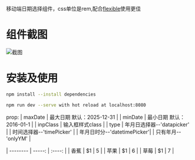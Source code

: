 移动端日期选择组件，css单位是rem,配合<a href="https://github.com/amfe/lib-flexible">flexible</a>使用更佳


# 组件截图
![截图](https://github.com/yilianyoumeng/vue-timepicker/blob/master/des.jpg)
# 安装及使用

```bash
npm install --install dependencies
```
```bash
npm run dev --serve with hot reload at localhost:8080
```
prop:
| maxDate  | 最大日期 默认：2025-12-31   |
| minDate  | 最小日期 默认：2016-01-1    |
| inpClass | 输入框样式class             |
| type     | 年月日选择器--'datapicker'  |
           | 时间选择器--'timePicker'    | 
           | 年月日时分--'datetimePicker'|
           | 只有年月--'onlyYM'          |


| --------   | -----:   | :----: |
| 香蕉        | $1      |   5    |
| 苹果        | $1      |   6    |
| 草莓        | $1      |   7    |
